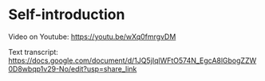 # Self-introduction

Video on Youtube: https://youtu.be/wXq0fmrgvDM

Text transcript: https://docs.google.com/document/d/1JQ5jIqlWFtO574N_EgcA8lGbogZZW0D8wbqp1v29-No/edit?usp=share_link
